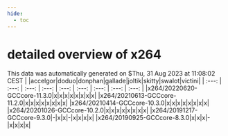 ```yaml
---
hide:
  - toc
---
```


detailed overview of x264
=========================


This data was automatically generated on $Thu, 31 Aug 2023 at 11:08:02 CEST
| |accelgor|doduo|donphan|gallade|joltik|skitty|swalot|victini|
| :---: | :---: | :---: | :---: | :---: | :---: | :---: | :---: | :---: |
|x264/20220620-GCCcore-11.3.0|x|x|x|x|x|x|x|x|
|x264/20210613-GCCcore-11.2.0|x|x|x|x|x|x|x|x|
|x264/20210414-GCCcore-10.3.0|x|x|x|x|x|x|x|x|
|x264/20201026-GCCcore-10.2.0|x|x|x|x|x|x|x|x|
|x264/20191217-GCCcore-9.3.0|-|x|x|-|x|x|x|x|
|x264/20190925-GCCcore-8.3.0|x|x|x|-|x|x|x|x|
